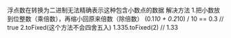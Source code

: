 浮点数在转换为二进制无法精确表示这种包含小数点的数据
解决方法
1.把小数放到位整数（乘倍数），再缩小回原来倍数（除倍数）
(0.1*10 + 0.2*10) / 10 == 0.3 // true
2.toFixed(这个方法不会四舍五入)
1.335.toFixed(2) // 1.33
